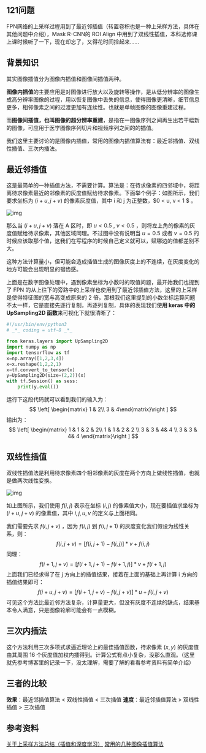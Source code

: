 ## 121问题

FPN网络的上采样过程用到了最近邻插值（转置卷积也是一种上采样方法，具体在其他问题中介绍），Mask R-CNN的 ROI Align 中用到了双线性插值，本科选修课上课时候听了一下，现在却忘了，又得花时间捡起来……

## 背景知识

其实图像插值分为图像内插值和图像间插值两种。

**图像内插值**的主要应用是对图像进行放大以及旋转等操作，是从低分辨率的图像生成高分辨率图像的过程，用以恢复图像中丢失的信息，使得图像更清晰，细节信息更多，相邻像素之间的过渡更加有连续性。也就是单帧图像的图像重建过程。

而**图像间插值，也叫图像的超分辨率重建**，是指在一图像序列之间再生出若干幅新的图像，可应用于医学图像序列切片和视频序列之间的的插值。

我们这里主要讨论的是图像内插值，常用的图像内插值算法有：最近邻插值、双线性插值、三次内插法。

## 最近邻插值

这是最简单的一种插值方法，不需要计算。算法是：在待求像素的四邻域中，将距离待求像素最近的邻像素的灰度值赋给待求像素。下面举个例子：如图所示，我们要求坐标为 $(i+u, j+v)$ 的像素灰度值，其中 i 和 j 为正整数，$0 < u, v < 1 $ 。

![img](https://p-blog.csdn.net/images/p_blog_csdn_net/coy_wang/EntryImages/20091217/最邻近元.png)

那么当  $(i+u, j+v)$ 落在 A 区时，即 $u < 0.5$ , $v < 0.5$ ，则将左上角的像素的灰度值赋给待求像素，其他区域同理。不过图中没有说明当 $u = 0.5$ 或者 $v = 0.5$ 的时候应该取那个值，这我们在写程序的时候自己定义就可以，赋哪边的值都差别不大。

这种方法计算量小，但可能会造成插值生成的图像灰度上的不连续，在灰度变化的地方可能会出现明显的锯齿感。

上面是在数字图像处理中，遇到像素坐标为小数时的取值问题，最开始我们也提到了 FPN 的从上往下的旁路中的上采样也使用到了最近邻插值方法，这里的上采样是使得特征图的宽与高变成原来的 2 倍，那根我们这里提到的小数坐标运算问题不太一样，它是直接先逐行复制，再逐列复制，具体的表现我们使**用 keras 中的 UpSampling2D 函数**来可视化下就很清晰了：

```python
#!/usr/bin/env/python3
# _*_ coding = utf-8 _*_

from keras.layers import UpSampling2D
import numpy as np
import tensorflow as tf
x=np.array([1,2,3,4])
x=x.reshape(1,2,2,1)
x=tf.convert_to_tensor(x)
y=UpSampling2D(size=(2,2))(x)
with tf.Session() as sess:
    print(y.eval())
```

运行下这段代码就可以看到我们的输入为：
$$
\left[ \begin{matrix} 1 & 2\\ 3 & 4\end{matrix}\right ]
$$
输出为：
$$
\left[ \begin{matrix} 1 & 1 & 2 & 2\\ 1 & 1 & 2 & 2 \\ 3 & 3 & 4& 4 \\ 3 & 3 & 4& 4 \end{matrix}\right ]
$$

## 双线性插值

双线性插值法是利用待求像素四个相邻像素的灰度在两个方向上做线性插值，也就是做两次线性变换。

![img](https://p-blog.csdn.net/images/p_blog_csdn_net/coy_wang/EntryImages/20091217/双线性同插.png)

如上图所示，我们使用 $f(i,j)$ 表示在坐标 $(i,j)$ 的像素值大小，现在要插值求坐标为 $(i+u, j+v)$ 的像素值，其中 $i, j, u, v$ 的定义与上面相同。

我们需要先求 $f(i, j+v)$ ，因为 $f(i,j)$ 到 $f(i, j+1)$ 的灰度变化我们假设为线性关系，则：
$$
f(i,j+v)= [f(i,j+1) - f(i,j)]*v+f(i,j)
$$
同理：
$$
f(i+1,j+v)= [f(i+1,j+1) - f(i+1,j)]*v+f(i+1,j)
$$
上面我们已经求得了在 j 方向上的插值结果，接着在上面的基础上再计算 i 方向的插值结果即可：
$$
f(i+u, j+v) = [f(i+1,j+v) - f(i, j+v)]*u + f(i,j+v)
$$
可见这个方法比最近邻方法复杂，计算量更大，但没有灰度不连续的缺点，结果基本令人满意，只是图像轮廓可能会有一点模糊。

## 三次内插法

这个方法利用三次多项式求逼近理论上的最佳插值函数，待求像素 $(x,y)$ 的灰度值由其周围 16 个灰度值加权内插得到。计算公式有点小复杂，没那么直观。（这里就先参考博客里的记录一下，没太理解，需要了解的看看参考资料有简单介绍）

## 三者的比较

**效果**：最近邻插值算法 < 双线性插值 < 三次插值
**速度**：最近邻插值算法 > 双线性插值 > 三次插值

## 参考资料

[关于上采样方法总结（插值和深度学习）](https://blog.csdn.net/qq_34919792/article/details/102697817)
[常用的几种图像插值算法](https://blog.csdn.net/Du_Shuang/article/details/82463502)

